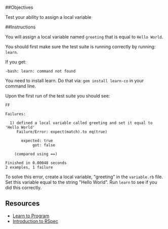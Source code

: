 ##Objectives

Test your ability to assign a local variable

##Instructions

You will assign a local variable named `greeting` that is equal to `Hello World`.

You should first make sure the test suite is running correctly by running: `learn`.

If you get:

```
-bash: learn: command not found
```

You need to install learn. Do that via: `gem install learn-co` in your command line.

Upon the first run of the test suite you should see:

```
FF

Failures:

  1) defined a local variable called greeting and set it equal to 'Hello World'
     Failure/Error: expect(match).to eq(true)

       expected: true
            got: false

    (compared using ==)

Finished in 0.00048 seconds
2 examples, 1 failure
```

To solve this error, create a local variable, "greeting" in the `variable.rb` file. Set this variable equal to the string "Hello World". Run `learn` to see if you did this correctly.

## Resources
* [Learn to Program](https://pine.fm/LearnToProgram/chap_03.html)
* [Introduction to RSpec](http://blog.teamtreehouse.com/an-introduction-to-rspec)
